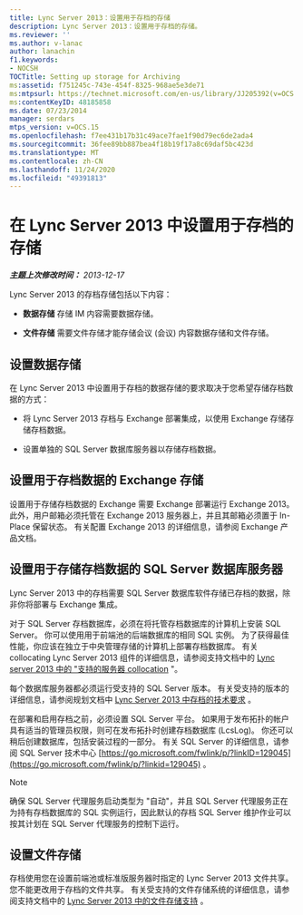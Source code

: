 ```yaml
---
title: Lync Server 2013：设置用于存档的存储
description: Lync Server 2013：设置用于存档的存储。
ms.reviewer: ''
ms.author: v-lanac
author: lanachin
f1.keywords:
- NOCSH
TOCTitle: Setting up storage for Archiving
ms:assetid: f751245c-743e-454f-8325-968ae5e3de71
ms:mtpsurl: https://technet.microsoft.com/en-us/library/JJ205392(v=OCS.15)
ms:contentKeyID: 48185858
ms.date: 07/23/2014
manager: serdars
mtps_version: v=OCS.15
ms.openlocfilehash: f7ee431b17b31c49ace7fae1f90d79ec6de2ada4
ms.sourcegitcommit: 36fee89bb887bea4f18b19f17a8c69daf5bc423d
ms.translationtype: MT
ms.contentlocale: zh-CN
ms.lasthandoff: 11/24/2020
ms.locfileid: "49391813"
---
```

# <a name="setting-up-storage-for-archiving-in-lync-server-2013"></a>在 Lync Server 2013 中设置用于存档的存储

<div data-xmlns="http://www.w3.org/1999/xhtml">

<div class="topic" data-xmlns="http://www.w3.org/1999/xhtml" data-msxsl="urn:schemas-microsoft-com:xslt" data-cs="https://msdn.microsoft.com/">

<div data-asp="https://msdn2.microsoft.com/asp">



</div>

<div id="mainSection">

<div id="mainBody">

<span> </span>

_**主题上次修改时间：** 2013-12-17_

Lync Server 2013 的存档存储包括以下内容：

  - **数据存储**   存储 IM 内容需要数据存储。

  - **文件存储**   需要文件存储才能存储会议 (会议) 内容数据存储和文件存储。

<div>

## <a name="setting-up-data-storage"></a>设置数据存储

在 Lync Server 2013 中设置用于存档的数据存储的要求取决于您希望存储存档数据的方式：

  - 将 Lync Server 2013 存档与 Exchange 部署集成，以使用 Exchange 存储存储存档数据。

  - 设置单独的 SQL Server 数据库服务器以存储存档数据。

<div>

## <a name="setting-up-exchange-storage-for-archiving-data"></a>设置用于存档数据的 Exchange 存储

设置用于存储存档数据的 Exchange 需要 Exchange 部署运行 Exchange 2013。 此外，用户邮箱必须托管在 Exchange 2013 服务器上，并且其邮箱必须置于 In-Place 保留状态。 有关配置 Exchange 2013 的详细信息，请参阅 Exchange 产品文档。

</div>

<div>

## <a name="setting-up-sql-server-database-servers-for-storage-of-archiving-data"></a>设置用于存储存档数据的 SQL Server 数据库服务器

Lync Server 2013 中的存档需要 SQL Server 数据库软件存储已存档的数据，除非你将部署与 Exchange 集成。

对于 SQL Server 存档数据库，必须在将托管存档数据库的计算机上安装 SQL Server。 你可以使用用于前端池的后端数据库的相同 SQL 实例。 为了获得最佳性能，你应该在独立于中央管理存储的计算机上部署存档数据库。 有关 collocating Lync Server 2013 组件的详细信息，请参阅支持文档中的 [Lync server 2013 中的 "支持的服务器 collocation](lync-server-2013-supported-server-collocation.md) "。

每个数据库服务器都必须运行受支持的 SQL Server 版本。 有关受支持的版本的详细信息，请参阅规划文档中 [Lync Server 2013 中存档的技术要求](lync-server-2013-technical-requirements-for-archiving.md) 。

在部署和启用存档之前，必须设置 SQL Server 平台。 如果用于发布拓扑的帐户具有适当的管理员权限，则可在发布拓扑时创建存档数据库 (LcsLog)。 你还可以稍后创建数据库，包括安装过程的一部分。 有关 SQL Server 的详细信息，请参阅 SQL Server 技术中心 [https://go.microsoft.com/fwlink/p/?linkID=129045](https://go.microsoft.com/fwlink/p/?linkid=129045) 。

<div>


> [!NOTE]  
> 确保 SQL Server 代理服务启动类型为 "自动"，并且 SQL Server 代理服务正在为持有存档数据库的 SQL 实例运行，因此默认的存档 SQL Server 维护作业可以按其计划在 SQL Server 代理服务的控制下运行。



</div>

</div>

</div>

<div>

## <a name="setting-up-file-storage"></a>设置文件存储

存档使用您在设置前端池或标准版服务器时指定的 Lync Server 2013 文件共享。 您不能更改用于存档的文件共享。 有关受支持的文件存储系统的详细信息，请参阅支持文档中的 [Lync Server 2013 中的文件存储支持](lync-server-2013-file-storage-support.md) 。

</div>

</div>

<span> </span>

</div>

</div>

</div>

